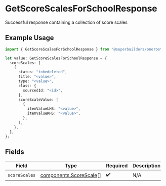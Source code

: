 # GetScoreScalesForSchoolResponse

Successful response containing a collection of score scales

## Example Usage

```typescript
import { GetScoreScalesForSchoolResponse } from "@superbuilders/oneroster/models/operations";

let value: GetScoreScalesForSchoolResponse = {
  scoreScales: [
    {
      status: "tobedeleted",
      title: "<value>",
      type: "<value>",
      class: {
        sourcedId: "<id>",
      },
      scoreScaleValue: [
        {
          itemValueLHS: "<value>",
          itemValueRHS: "<value>",
        },
      ],
    },
  ],
};
```

## Fields

| Field                                                            | Type                                                             | Required                                                         | Description                                                      |
| ---------------------------------------------------------------- | ---------------------------------------------------------------- | ---------------------------------------------------------------- | ---------------------------------------------------------------- |
| `scoreScales`                                                    | [components.ScoreScale](../../models/components/scorescale.md)[] | :heavy_check_mark:                                               | N/A                                                              |